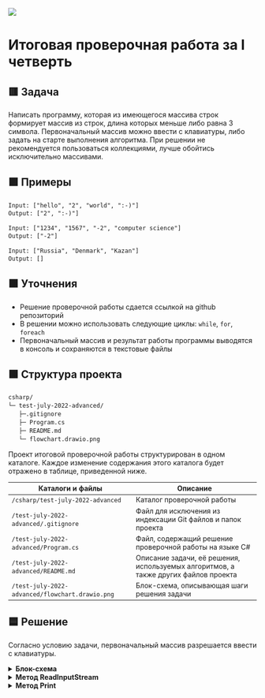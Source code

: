 
![](https://upload.wikimedia.org/wikipedia/ru/4/48/Geekbrains_logo.svg)

# Итоговая проверочная работа за I четверть

## 🟥 Задача

Написать программу, которая из имеющегося массива строк формирует массив из строк, длина которых меньше либо равна 3 символа. Первоначальный массив можно ввести с клавиатуры, либо задать на старте выполнения алгоритма. При решении не рекомендуется пользоваться коллекциями, лучше обойтись исключительно массивами.

## 🟪 Примеры

```
Input: ["hello", "2", "world", ":-)"]
Output: ["2", ":-)"]
```
```
Input: ["1234", "1567", "-2", "computer science"]
Output: ["-2"]
```
```
Input: ["Russia", "Denmark", "Kazan"]
Output: []
```

## 🟧 Уточнения

- Решение проверочной работы сдается ссылкой на github репозиторий
- В решении можно использовать следующие циклы: `while`, `for`, `foreach`
- Первоначальный массив и результат работы программы выводятся в консоль и сохраняются в текстовые файлы

## 🟩 Структура проекта

```txt
csharp/
└─ test-july-2022-advanced/
   ├─.gitignore
   ├─ Program.cs
   ├─ README.md
   └─ flowchart.drawio.png
```

Проект итоговой проверочной работы структурирован в одном каталоге. Каждое изменение содержания этого каталога будет отражено в таблице, приведенной ниже.

Каталоги и файлы                               | Описание
-----------------------------------------------|--------------------------------------------------------------------------------------------
`/csharp/test-july-2022-advanced`              | Каталог проверочной работы
`/test-july-2022-advanced/.gitignore`          | Файл для исключения из индексации Git файлов и папок проекта
`/test-july-2022-advanced/Program.cs`          | Файл, содержащий решение проверочной работы на языке C#
`/test-july-2022-advanced/README.md`           | Описание задачи, её решения, используемых алгоритмов, а также других файлов проекта
`/test-july-2022-advanced/flowchart.drawio.png`| Блок-схема, описывающая шаги решения задачи

## 🟦 Решение

Согласно условию задачи, первоначальный массив разрешается ввести с клавиатуры.

<details>
<summary><b>Блок-схема</b></summary>

![](flowchart.drawio.png "Блок-схема")

</details>

<details>
<summary><b>Метод ReadInputStream</b></summary>

Считывает из консоли вводимые пользователем данные. Содержащийся в нем метод `Console.ReadLine` cчитывает строку символов из стандартного входного потока, после чего строка записывается в строковую переменную `str`. Если пользователь ввел строку символов и переменная `str` не пустая, тогда строка разбивается на подстроки на основе указанных в `char[] splitChars` символов-разделителей (делиметров). Полученный результат метод возвращает при вызове, например, для инициализации массива. Если же переменная `str` пустая, тогда пользователю сообщается, что данные не были введены и предлагается повторить ввод.

</details>

<details>
<summary><b>Метод Print</b></summary>

Формирует строку из элементов массива. Вначале вспомогательная строковая переменная `output` инициализируется в пустую строку. Для перебора массива, в этом методе используется цикл `foreach`, потому что здесь не требуется других операций с элементами массива, кроме их чтения. На каждой итерации цикла, оператор `+=` поэтапно формирует строку в переменной `output`. При выходе из цикла, результат хранится в переменной `output`, которую метод возвращает при вызове, например, для печати в консоль или сохранения в файл.

</details>